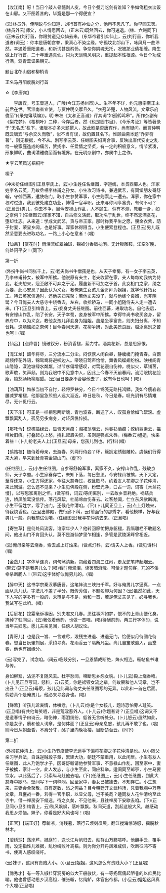 <!-- { "loadSidebar": true } -->
【收江南】呀！当日个敲人骨髓剥人皮，今日个餐刀吃剑有谁知？争如俺粗衣淡饭在山扉。又不图着甚的，毕竟是那一个得便宜？

(云)林员外，俺明说与你知道，刘行首有神仙之分，他再不思凡了。你早回去罢。(林员外云)师父，小人情愿回去。(正末云)既然回去，你可速退。(林、六贼同下)(正末云)刘行首，你跟贫道见众仙去来。(东华帝君引众仙上，云)刘行首，你听我道者(词云)：你本是唐朝宫眷，秉真心不染尘缘。守孤坟北邙山下，咏风月一曲泠然。幸遇着重阳道者，和新词甚是矜怜。争奈你阴魂无托，况被那业债相缠。降生做上厅行首，二十年重遇真仙。只为天淡晓风明灭，重提起本性根源。今日个功成行满，驾青鸾证果朝元。

题目北邙山倡和柳梢青

正名马丹阳度脱刘行首
　

☆【李唐宾】
 
　　李唐宾，号玉壶道人，广陵(今江苏扬州市)人。生卒年不详，约元惠宗至正末前后在世。官淮南省宣使。与贾仲明交厚且久。“衣冠济楚，人物风流，文章乐府俊丽”(《录鬼簿续编》)。明·朱权《太和正音谱》评其词“如孤鹤鸣皋”。所作杂剧有《梨花梦》、《梧桐叶》二种，今存后者。然《也是园书目》、《今乐考证》等皆著录于“无名氏”栏下，诸版本亦多未题撰人，故此剧是否唐宾作，尚有疑问。而贾仲明既云唐宾“与余交久而敬”，似不当有误，故仍置其名下。惟顾曲斋本题“乔梦符著”，则无根据，今不从。剧写李云英、任继图夫妇离合事，反映出唐代安史之乱给一般家庭造成的痛苦，赞扬李、任爱情之坚贞，有一定的积极意义。情节紧凑，形象鲜明，曲词清雅俊丽而有境界。在元明杂剧中，亦属中上之作。 

★李云英风送梧桐叶

楔子

(冲末扮任继图引正旦李氏上，云)小生姓任名继图，字道统，本贯西蜀人也。浑家姓李名云英，乃故丞相李林甫之孙女。小生攻习诗书，兼通武艺，有同堂朋友哥舒翰，守御西蕃，遣使临门。取小生参赞军事，小生则索走一遭去。浑家，你在家中权时过遣，我到彼处建立功业，博得一官半职，还来与你同享富贵，有何不可？(正旦云)男儿，你去不争，目今安禄山作乱，人不顾生，倘有不测，教妾一身，如之奈何？(任继图云)浑家不知，自古修文演武，取功名于乱世，终不然恋酒贪花，堕却壮志。从来道：学成文武艺，货与帝王家。那时称我平生之愿，腰金衣紫，荫子封妻，荣显乡闾，也是好事。浑家休得阻当，小生便索登程也。(正旦云)男儿既然坚意要去进取功名，一路上小心在意者！(唱)

【仙吕】【赏花时】雨泪流红翠袖斑，锦被分香凤枕闲。无计锁雕鞍，江空岁晚，何处问平安！(同下)

第一折

(外扮牛尚书同张千上，云)老夫尚书牛僧孺是也。从天子幸蜀，有一女子李云英，乃李林甫孙女，被军中所掳。他说原有夫主，老夫收留在家，夫人每每劝我纳为侍妾。老夫想来，冠至敝不可弃之于足。履虽新不可加之于首。此女相门之家，纳之为妾，此心安忍？因此认为义女，教俺亲生女孩儿金哥拜为姐姐，就学他针指女工。待云英家信通时，还他夫妇完聚；若他丈夫没了，就与他嫁个良婿，岂非阴骘？今日俺夫人大慈寺中烧香去，左右，收拾轿马，一同小姐随侍夫人走一遭去来。(下)(正旦引梅香上，云)妾身丈夫任继图。前往西蕃，进取功名。自他去后，有安禄山作乱，陷了长安，天子幸蜀，妾身被军中所掳。幸得牛尚书收买妾身，留养府中，以为义女，教他女孩儿拜妾身为姐姐。虽是坐享富贵，则夫妇分离，不知音耗，这烦恼如之奈何！目今春间天道，花柳争妍，对此美景良辰，越添离别之苦也呵！(唱)

【仙吕】【点绛唇】镜破钗分，粉消香褪，萦力寸。酒美花新，总是思家恨。

【混江龙】韶华将尽，三分流水二分尘。闷恹恹人闲白昼，静巉巉门掩青春。白鹦鹉频传花外语，锦鸳鸯将避柳边人。啭晓日莺声恰恰，舞香风蝶翅纷纷。映楼阁青山隐隐，漾池塘绿水粼粼。过节序偏增感叹，对莺花谩自伤神。桃似火，草铺茵，歌声歇，笑声频。则为我眼中不见意中人，因此上今春不灭前春闷。流泪眼桃花脸瘦，锁愁肠杨柳眉颦。(云)当日妾身不合容他去了，致有今日也呵！(唱)

【油葫芦】悔杀当初不自忖，轻将罗袂分，今日个锦笺无路托鸿鳞。我如今瘦岩岩腰减罗裙褪，他那里急煎煎人远大涯近。昨日是秋，今日是春。叹光阴有尽情难尽，无计觅行云。

【天下乐】可正是一样相思两断魂，青也波春，断送了人，叹孤身恰如飞絮滚。虚飘飘离乱人，孤另另多病身，对轻风憔悴损。

【那吒令】琼梳插绿云，显青天月痕；湘裙荡晓云，污春衫酒痕；鲛绡翦素云，揾啼妆旧痕。打叠起心上愁，拽扎起眉尖恨，虽则是强点朱唇。(梅香云)姐姐，快来着些！(卜儿扮老夫人上)(正旦云)母亲，您孩儿到也。(行科)(唱)

【鹊踏枝】随侍着母亲，去游春，列两行侍妾丫环，簇拥定绣毂雕轮。虞候们行得来大紧，早来到耸青霄金碧山门。(虚下)

(任继图上，云)小生任继图，自参哥舒翰军事，离家不久，安禄山作乱，残破京师，天子幸蜀。小生家眷存亡，未知下落，每日愁思。今安禄山被擒，天下大定，至尊还京，小生方得还家。今往大慈寺过，权且歇马，约着友人花卿之子花仲清，来此同游。怎么还不见来？小生见佛殿在侧，粉壁光净，口占一词，词寄［木兰花慢］，以写思家离别之怀。(做写科，词云)等闲离别，一去故乡音耗绝。祸结兵连，娇凤雏鸾没信传。落花风絮，杜鹃啼血伤春去。过客愁闻，伫立东风欲断魂。小生不留姓字，写了出门，还候花仲清咱。(下)(卜儿同正旦上，云)点上灯烛来，待我烧香也。(正旦出佛殿，做行廊下科，云)前面行的那秀才，看他模样，好与我男儿一般。向我前试认咱。(任继图云)我寻花仲清去来。(正旦唱)

【寄生草】是何处风流客，谁家年少人？他转回廊忙把身躯褪，我隔雕栏不敢题名问，他出山门不肯回头认。莫不是游仙梦里乍相逢，多管是武陵溪畔曾相近。

(云)俺母亲等去烧香，索去点上灯烛来。(做点灯科，云)请夫人上香。(做见诗科)(唱)

【金盏儿】字体草连真，词句煞清新。包藏着四海三江闷，走龙蛇笔阵起烟云。(带云)莫不是我男儿么？(唱)看时频滴泪，读罢暗消魂。可恰才题句客，兀的不傒幸杀断肠人！(带云)这字体好似俺男儿的。(唱)

【醉中天】这书学宗秦汉摹唐晋。这笔阵流三峡扫千军。好与俺男儿字逼真，一点画从头儿认，字法儿不差了半分。既传芳信，不题名却为何因？(云)虽然如此，天下人写的字多有一般的，未审是与不是，索和一首，若是俺丈夫见了，必寻我也。我试写在此咱。(唱)

【后庭花】捻霜毫诉事因，别夫君又几春。思往事浑如梦，恨不的上青山便化身。拂绰了驻间尘，(云)我依着他韵，也做一首咱。(唱)待酬前韵，两三行字体匀，说当年夫妇恩。愿儿夫亲见闻，任傍人胡议论。

【青哥儿】也是我一旨、一言难尽，泼残生进退、进退无门，恰便似月待圆花待春。想当日阮肇刘展，采约寻真，花雨香云？隔断凡尘。尚儿自笙歌迎入，画堂春，他也有姻缘分。

(云)写完了。试念咱。(词云)临歧分别，一旦恩情成断绝，烽火相连。雁帖鱼书谁与传。

身如柳絮，沾泥不复随风去。杜宇愁闻，啼断思乡怨女魂。(卜儿云)殿上烧香咱。(卜儿见正旦写词，怒科，云)云英，你是裙钗女流之辈，何故赓和他人词章，岂不出丑？(正旦云)母汞，孩儿见此词与俺丈夫任继图写的无异。以此和一首在后面。倘若真个是俺男儿，他必来寻妾身也。(唱)

【赚煞】听孩儿诉衷情，休嗔忿，(卜儿云)你是个女孩儿，题诗恐怕旁人耻笑。(正旦唱)有共他每笑哂，非是荒淫惹外人。(卜儿云)你题甚诗？(正旦唱)这词又不是道春情子曰诗云，暗伤神，雨泪纷纷，低首无言听处分。(卜儿怒云)虽然如此，你是女子，赓和他人词章，是何体面？(正旦云)母亲息怒，孩儿再不敢了也。(唱)则今日从朝至昏，不离分寸，酩子里向晚妆楼，目断楚台云。(同下)

第二折

(外扮花仲清上，云)小生乃节度使李光远手下偏将花卿之子花仲清是也。从小随父亲习学兵法，自诛逆贼段子章，累建大功，朝廷不蒙重用，以此闲居。小生有友人任继图，此人乃饱学才子，因哥舒翰请他参赞军事，不意禄山作乱，回至家中，妻子被掳，家计一空。此人发志，与小生至此，同应科举。适间同至邮亭，小生马要饮水，以此落后了，只索纵马赶他去咱。(下)(任继图上，云)小生任继图，到此大慈寺中歇马，壁间写下一词释闷。回至家中，妻女已被掳去，不知存亡。小生想来，夫妻会合聚散，自有定数，愁之何益？目今朝廷开文武科场，凭着我胸中万卷文章，且鏖战一番，若得一官半职，以显父母，岂不美哉？适同友人花仲清约至此寺中，借一禅房安下候选。待之久矣，不见他来，且往禅房下安歇去咱。(下)(正旦同小旦引梅香上，云)秋风飒飒，落叶飘飘。秋间天道，刮起这般大风，越感动我思乡烦恼。妹子，你看是好大风也呵！(唱)

【正官】【端正好】荐新凉，消残暑，落行云顷刻须臾。翻江搅海惊涛怒，摇脱秋林木。

【滚绣球】荡岸芦，撼庭竹，送长江片帆归去，动群山万籁喧呼。他翻手云，覆手雨，没定指性儿难据，乱纷纷败叶凋梧。则为你分开丹凤难成侣，吹断征鸿不寄书，使离人感叹嗟吁。

(云)妹子，这风有贵贱大小。(小旦云)姐姐，这风怎么有贵贱大小？(正旦唱)

【倘秀才】有一等入椒桂穿洞房的似大王般敬伏，有一等扬腐儒起陋巷的以庶民比喻。他也曾感动思乡汉高祖，催张翰，忆纯鲈，休官出帝都。(小旦云)姐姐这风真个大哩(正旦唱)


